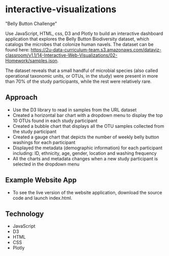# interactive-visualizations
"Belly Button Challenge"

Use JavaScript, HTML, css, D3 and Plotly to build an interactive dashboard application that explores the Belly Button Biodiversity dataset, which catalogs the microbes that colonize human navels.  The dataset can be found here: https://2u-data-curriculum-team.s3.amazonaws.com/dataviz-classroom/v1.1/14-Interactive-Web-Visualizations/02-Homework/samples.json.

The dataset reveals that a small handful of microbial species (also called operational taxonomic units, or OTUs, in the study) were present in more than 70% of the study participants, while the rest were relatively rare.

## Approach

- Use the D3 library to read in samples from the URL dataset
- Created a horizontal bar chart with a dropdown menu to display the top 10 OTUs found in each study participant
- Created a bubble chart that displays all the OTU samples collected from the study participant
- Created a gauge chart that depicts the number of weekly belly button washings for each participant
- Displayed the metadata (demographic information) for each participant including: ID, ethnicity, age, gender, location and washing frequency
- All the charts and metadata changes when a new study participant is selected in the dropdown menu
 
## Example Website App

- To see the live version of the website application, download the source code and launch index.html. 


## Technology
- JavaScript
- D3
- HTML
- CSS
- Plotly
